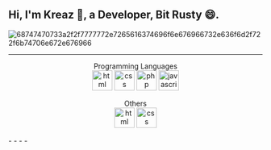 ## <h2>Hi, I'm Kreaz 👋, a Developer, Bit Rusty 😄.</h2>

![68747470733a2f2f7777772e7265616374696f6e676966732e636f6d2f722f6b74706e672e676966](https://github.com/theKREAZ/theKREAZ/assets/127121809/2be9f765-678a-4ce7-a3ac-d2b898afc28e)
- - - -
<p align="center">
Programming Languages <br/>
<img src="https://cdn.worldvectorlogo.com/logos/html-1.svg" alt="html" width="40" height="40"/>
<img src="https://cdn.worldvectorlogo.com/logos/css-3.svg" alt="css" width="40" height="40"/>
<img src="https://cdn.worldvectorlogo.com/logos/php-logo-only-letter.svg"  alt="php" width="40" height="40"/> 
<img src="https://cdn.worldvectorlogo.com/logos/logo-javascript.svg" alt="javascript" width="40" height="40"/>
</p>
<p align="center">
Others <br/>
<img src="https://camo.githubusercontent.com/d38ffb5817f8cc5ca0625ea326347f74f26c17452d158aceda84789070d061df/68747470733a2f2f75706c6f61642e77696b696d656469612e6f72672f77696b6970656469612f636f6d6d6f6e732f7468756d622f352f35392f56697375616c5f53747564696f5f49636f6e5f323031392e7376672f3132303070782d56697375616c5f53747564696f5f49636f6e5f323031392e7376672e706e67" alt="html" width="40" height="40"/>
<img src="https://camo.githubusercontent.com/13a4ffd69c3eee667515dbcc013b03158b43353978ae5c90c04b4ba87a839dcd/68747470733a2f2f63646e2e69636f6e2d69636f6e732e636f6d2f69636f6e73322f323130372f504e472f3531322f66696c655f747970655f7673636f64655f69636f6e5f3133303038342e706e67" alt="css" width="40" height="40"/>
</p>
- - - -
